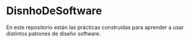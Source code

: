 # DisnhoDeSoftware
En este repositorio están las prácticas construidas para aprender a usar distintos patrones de diseño software.
